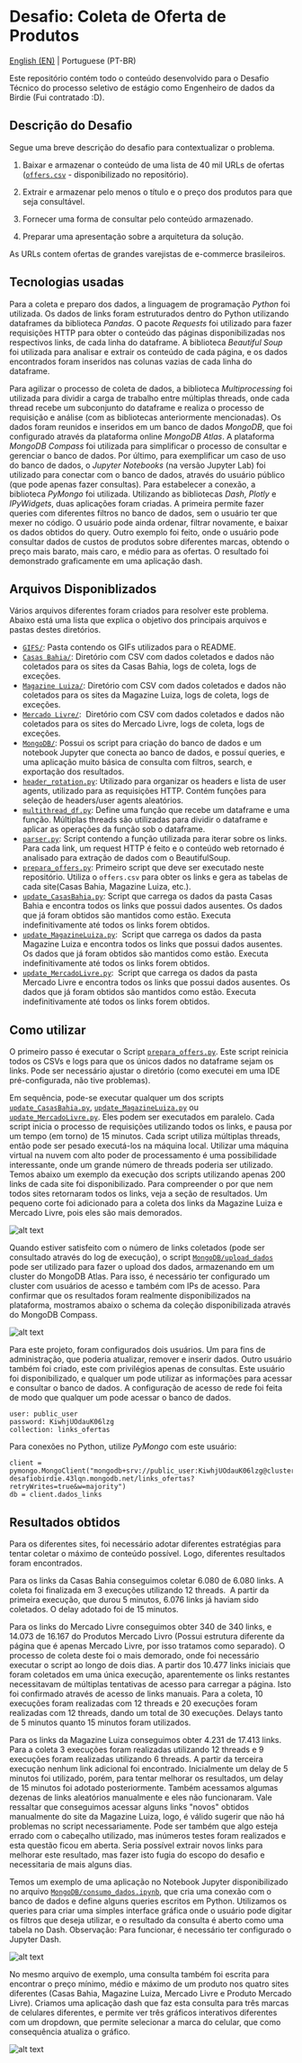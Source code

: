 # Desafio: Coleta de Oferta de Produtos

[English (EN)](./README.md) | Portuguese (PT-BR)

Este repositório contém todo o conteúdo desenvolvido para o Desafio Técnico do processo seletivo de estágio como Engenheiro de dados da Birdie (Fui contratado :D). 

## Descrição do Desafio

Segue uma breve descrição do desafio para contextualizar o problema.

1. Baixar e armazenar o conteúdo de uma lista de 40 mil URLs de ofertas ([`offers.csv`](./offers.csv) - disponibilizado no repositório).

2. Extrair e armazenar pelo menos o título e o preço dos produtos para que seja consultável. 

3. Fornecer uma forma de consultar pelo conteúdo armazenado.

4. Preparar uma apresentação sobre a arquitetura da solução.

As URLs contem ofertas de grandes varejistas de e-commerce brasileiros.


## Tecnologias usadas

Para a coleta e preparo dos dados, a linguagem de programação *Python* foi utilizada. Os dados de links foram estruturados dentro do Python utilizando dataframes da biblioteca *Pandas*. O pacote *Requests*  foi utilizado para fazer requisições HTTP para obter o conteúdo das páginas disponibilizadas nos respectivos links, de cada linha do dataframe. A biblioteca *Beautiful Soup* foi utilizada para analisar e extrair os conteúdo de cada página, e os dados encontrados foram inseridos nas colunas vazias de cada linha do dataframe. 

Para agilizar o processo de coleta de dados, a biblioteca *Multiprocessing* foi utilizada para dividir a carga de trabalho entre múltiplas threads, onde cada thread recebe um subconjunto do dataframe e realiza o processo de requisição e análise (com as bibliotecas anteriormente mencionadas). Os dados foram reunidos e inseridos em um banco de dados *MongoDB*, que foi configurado através da plataforma online *MongoDB Atlas*.  A plataforma *MongoDB Compass* foi utilizada para simplificar o processo de consultar e gerenciar o banco de dados. Por último, para exemplificar um caso de uso do banco de dados, o *Jupyter Notebooks* (na versão Jupyter Lab) foi utilizado para conectar com o banco de dados, através do usuário público (que pode apenas fazer consultas). Para estabelecer a conexão, a biblioteca *PyMongo* foi utilizada. Utilizando as bibliotecas *Dash*, *Plotly* e *IPyWidgets*, duas aplicações foram criadas. A primeira permite fazer queries com diferentes filtros no banco de dados, sem o usuário ter que mexer no código. O usuário pode ainda ordenar, filtrar novamente, e baixar os dados obtidos do query. Outro exemplo foi feito, onde o usuário pode consultar dados de custos de produtos sobre diferentes marcas, obtendo o preço mais barato, mais caro, e médio para as ofertas. O resultado foi demonstrado graficamente em uma aplicação dash. 

## Arquivos Disponiblizados

Vários arquivos diferentes foram criados para resolver este problema. Abaixo está uma lista que explica o objetivo dos principais arquivos e pastas destes diretórios. 

* [`GIFS/`](./GIFS): Pasta contendo os GIFs utilizados para o README.
* [`Casas Bahia/`](./Casas%20Bahia): Diretório com CSV com dados coletados e dados não coletados para os sites da Casas Bahia, logs de coleta, logs de exceções. 
* [`Magazine Luiza/`](./Magazine%20Luiza): Diretório com CSV com dados coletados e dados não coletados para os sites da Magazine Luiza, logs de coleta, logs de exceções. 
* [`Mercado Livre/`](./Mercado%20Livre):  Diretório com CSV com dados coletados e dados não coletados para os sites do Mercado Livre, logs de coleta, logs de exceções. 
* [`MongoDB/`](./MongoDB): Possui os script para criação do banco de dados e um notebook Jupyter que conecta ao banco de dados, e possuí queries, e uma aplicação muito básica de consulta com filtros, search, e exportação dos resultados. 
* [`header_rotation.py`](./header_rotation.py): Utilizado para organizar os headers e lista de user agents, utilizado para as requisições HTTP. Contém funções para seleção de headers/user agents aleatórios.
* [`multithread_df.py`](./multithread_df.py): Define uma função que recebe um dataframe e uma função. Múltiplas threads são utilizadas para dividir o dataframe e aplicar as operações da função sob o dataframe.
* [`parser.py`](./parser.py): Script contendo a função utilizada para iterar sobre os links. Para cada link, um request HTTP é feito e o conteúdo web retornado é analisado para extração de dados com o BeautifulSoup. 
* [`prepara_offers.py`](./prepara_offers.py): Primeiro script que deve ser executado neste repositório. Utiliza o `offers.csv` para obter os links e gera as tabelas de cada site(Casas Bahia, Magazine Luiza, etc.).
* [`update_CasasBahia.py`](./update_CasasBahia.py): Script que carrega os dados da pasta Casas Bahia e encontra todos os links que possui dados ausentes. Os dados que já foram obtidos são mantidos como estão. Executa indefinitivamente até todos os links forem obtidos. 
* [`update_MagazineLuiza.py`](./update_MagazineLuiza.py):  Script que carrega os dados da pasta Magazine Luiza e encontra todos os links que possui dados ausentes. Os dados que já foram obtidos são mantidos como estão. Executa indefinitivamente até todos os links forem obtidos. 
* [`update_MercadoLivre.py`](./update_MercadoLivre.py):  Script que carrega os dados da pasta Mercado Livre e encontra todos os links que possui dados ausentes. Os dados que já foram obtidos são mantidos como estão. Executa indefinitivamente até todos os links forem obtidos. 

## Como utilizar

O primeiro passo é executar o Script [`prepara_offers.py`](./prepara_offers.py). Este script reinicia todos os CSVs e logs para que os únicos dados no dataframe sejam os links. Pode ser necessário ajustar o diretório (como executei em uma IDE pré-configurada, não tive problemas).

Em sequência, pode-se executar qualquer um dos scripts [`update_CasasBahia.py`](./update_CasasBahia.py), [`update_MagazineLuiza.py`](./update_MagazineLuiza.py) ou  [`update_MercadoLivre.py`](./update_MercadoLivre.py). Eles podem ser executados em paralelo. Cada script inicia o processo de requisições utilizando todos os links, e pausa por um tempo (em torno) de 15 minutos. Cada script utiliza múltiplas threads, então pode ser pesado executá-los na máquina local. Utilizar uma máquina virtual na nuvem com alto poder de processamento é uma possibilidade interessante, onde um grande número de threads poderia ser utilizado. Temos abaixo um exemplo da execução dos scripts utilizando apenas 200 links de cada site foi disponibilizado. Para compreender o por que nem todos sites retornaram todos os links, veja a seção de resultados. Um pequeno corte foi adicionado para a coleta dos links da Magazine Luiza e Mercado Livre, pois eles são mais demorados. 

![alt text](GIFS/teste_coleta.gif)


Quando estiver satisfeito com o número de links coletados (pode ser consultado através do log de execução), o script [`MongoDB/upload_dados`](./MongoDB/upload_dados) pode ser utilizado para fazer o upload dos dados, armazenando em um cluster do MongoDB Atlas. Para isso, é necessário ter configurado um cluster com usuários de acesso e também com IPs de acesso. Para confirmar que os resultados foram realmente disponibilizados na plataforma, mostramos abaixo o schema da coleção disponibilizada através do MongoDB Compass.

![alt text](GIFS/teste_bd.gif)


Para este projeto, foram configurados dois usuários. Um para fins de administração, que poderia atualizar, remover e inserir dados. Outro usuário também foi criado, este com privilégios apenas de consultas. Este usuário foi disponibilizado, e qualquer um pode utilizar as informações para acessar e consultar o banco de dados. A configuração de acesso de rede foi feita de modo que qualquer um pode acessar o banco de dados.

```
user: public_user
password: KiwhjUOdauK06lzg
collection: links_ofertas
```

Para conexões no Python, utilize *PyMongo* com este usuário:

```
client = pymongo.MongoClient("mongodb+srv://public_user:KiwhjUOdauK06lzg@cluster-desafiobirdie.43lqn.mongodb.net/links_ofertas?retryWrites=true&w=majority")
db = client.dados_links

```

## Resultados obtidos

Para os diferentes sites, foi necessário adotar diferentes estratégias para tentar coletar o máximo de conteúdo possível. Logo, diferentes resultados foram encontrados. 

Para os links da Casas Bahia conseguimos coletar 6.080 de 6.080 links. A coleta foi finalizada em 3 execuções utilizando 12 threads.  A partir da primeira execução, que durou 5 minutos, 6.076 links já haviam sido coletados. O delay adotado foi de 15 minutos.

Para os links do Mercado Livre conseguimos obter 340 de 340 links, e 14.073 de 16.167 do Produtos Mercado Livro (Possui estrutura diferente da página que é apenas Mercado Livre, por isso tratamos como separado). O processo de coleta deste foi o mais demorado, onde foi necessário executar o script ao longo de dois dias. A partir dos 10.477 links iniciais que foram coletados em uma única execução, aparentemente os links restantes necessitavam de múltiplas tentativas de acesso para carregar a página. Isto foi confirmado através de acesso de links manuais. Para a coleta, 10 execuções foram realizadas com 12 threads e 20 execuções foram realizadas com 12 threads, dando um total de 30 execuções. Delays tanto de 5 minutos quanto 15 minutos foram utilizados.

Para os links da Magazine Luiza conseguimos obter 4.231 de 17.413 links. Para a coleta 3 execuções foram realizadas utilizando 12 threads e 9 execuções foram realizadas utilizando 6 threads. A partir da terceira execução nenhum link adicional foi encontrado. Inicialmente um delay de 5 minutos foi utilizado, porém, para tentar melhorar os resultados, um delay de 15 minutos foi adotado posteriormente. Também acessamos algumas dezenas de links aleatórios manualmente e eles não funcionaram. Vale ressaltar que conseguimos acessar alguns links "novos" obtidos manualmente do site da Magazine Luiza, logo, é válido sugerir que não há problemas no script necessariamente. Pode ser também que algo esteja errado com o cabeçalho utilizado, mas inúmeros testes foram realizados e esta questão ficou em aberta. Seria possível extrair novos links para melhorar este resultado, mas fazer isto fugia do escopo do desafio e necessitaria de mais alguns dias. 

Temos um exemplo de uma aplicação no Notebook Jupyter disponibilizado no arquivo [`MongoDB/consumo_dados.ipynb`](./MongoDB/consumo_dados.ipynb), que cria uma conexão com o banco de dados e define alguns queries escritos em Python. Utilizamos os queries para criar uma simples interface gráfica onde o usuário pode digitar os filtros que deseja utilizar, e o resultado da consulta é aberto como uma tabela no Dash. Observação: Para funcionar, é necessário ter configurado o Jupyter Dash. 

![alt text](GIFS/teste_consulta.gif)

No mesmo arquivo de exemplo, uma consulta também foi escrita para encontrar o preço mínimo, médio e máximo de um produto nos quatro sites diferentes (Casas Bahia, Magazine Luiza, Mercado Livre e Produto Mercado Livre). Criamos uma aplicação dash que faz esta consulta para três marcas de celulares diferentes, e permite ver três gráficos interativos diferentes com um dropdown, que permite selecionar a marca do celular, que como consequência atualiza o gráfico.


![alt text](GIFS/teste_plots.gif)
